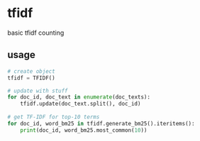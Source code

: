 # tfidf
basic tfidf counting

## usage
```python
# create object
tfidf = TFIDF()

# update with stuff
for doc_id, doc_text in enumerate(doc_texts):
    tfidf.update(doc_text.split(), doc_id)
    
# get TF-IDF for top-10 terms
for doc_id, word_bm25 in tfidf.generate_bm25().iteritems():
    print(doc_id, word_bm25.most_common(10))


```